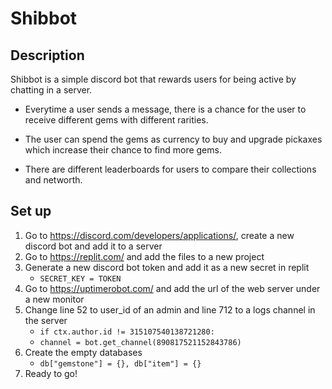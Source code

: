 # Shibbot
## Description
Shibbot is a simple discord bot that rewards users for being active by chatting in a server. 

* Everytime a user sends a message, there is a chance for the user to receive different gems with different rarities.

* The user can spend the gems as currency to buy and upgrade pickaxes which increase their chance to find more gems.

* There are different leaderboards for users to compare their collections and networth.

## Set up
1. Go to https://discord.com/developers/applications/, create a new discord bot and add it to a server
2. Go to https://replit.com/ and add the files to a new project
3. Generate a new discord bot token and add it as a new secret in replit
   * ` SECRET_KEY = TOKEN `
4. Go to https://uptimerobot.com/ and add the url of the web server under a new monitor
5. Change line 52 to user_id of an admin and line 712 to a logs channel in the server
   * `if ctx.author.id != 315107540138721280:`
   * `channel = bot.get_channel(890817521152843786)`
6. Create the empty databases
   * `db["gemstone"] = {}, db["item"] = {}`  
7. Ready to go!
